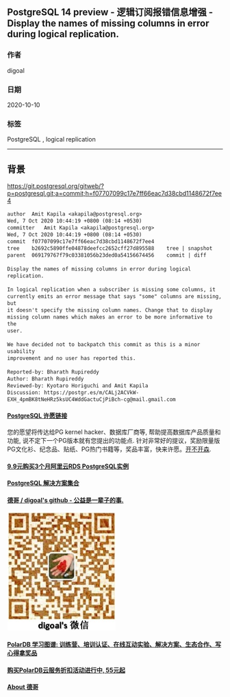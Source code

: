 ## PostgreSQL 14 preview - 逻辑订阅报错信息增强 - Display the names of missing columns in error during logical replication.        
                
### 作者                
digoal                
                
### 日期                
2020-10-10                
                
### 标签                
PostgreSQL , logical replication                       
                
----                
                
## 背景          
https://git.postgresql.org/gitweb/?p=postgresql.git;a=commit;h=f07707099c17e7ff66eac7d38cbd1148672f7ee4        
        
```        
author	Amit Kapila <akapila@postgresql.org>	    
Wed, 7 Oct 2020 10:44:19 +0800 (08:14 +0530)    
committer	Amit Kapila <akapila@postgresql.org>	    
Wed, 7 Oct 2020 10:44:19 +0800 (08:14 +0530)    
commit	f07707099c17e7ff66eac7d38cbd1148672f7ee4    
tree	b2692c5890ffe04878deefcc2652cff27d895588	tree | snapshot    
parent	069179767f79c03381056b23ded0a54156674456	commit | diff    
    
Display the names of missing columns in error during logical replication.    
    
In logical replication when a subscriber is missing some columns, it    
currently emits an error message that says "some" columns are missing, but    
it doesn't specify the missing column names. Change that to display    
missing column names which makes an error to be more informative to the    
user.    
    
We have decided not to backpatch this commit as this is a minor usability    
improvement and no user has reported this.    
    
Reported-by: Bharath Rupireddy    
Author: Bharath Rupireddy    
Reviewed-by: Kyotaro Horiguchi and Amit Kapila    
Discussion: https://postgr.es/m/CALj2ACVkW-EXH_4pmBK8tNeHRz5ksUC4WddGactuCjPiBch-cg@mail.gmail.com    
```        
        
    
        
        
  
#### [PostgreSQL 许愿链接](https://github.com/digoal/blog/issues/76 "269ac3d1c492e938c0191101c7238216")
您的愿望将传达给PG kernel hacker、数据库厂商等, 帮助提高数据库产品质量和功能, 说不定下一个PG版本就有您提出的功能点. 针对非常好的提议，奖励限量版PG文化衫、纪念品、贴纸、PG热门书籍等，奖品丰富，快来许愿。[开不开森](https://github.com/digoal/blog/issues/76 "269ac3d1c492e938c0191101c7238216").  
  
  
#### [9.9元购买3个月阿里云RDS PostgreSQL实例](https://www.aliyun.com/database/postgresqlactivity "57258f76c37864c6e6d23383d05714ea")
  
  
#### [PostgreSQL 解决方案集合](https://yq.aliyun.com/topic/118 "40cff096e9ed7122c512b35d8561d9c8")
  
  
#### [德哥 / digoal's github - 公益是一辈子的事.](https://github.com/digoal/blog/blob/master/README.md "22709685feb7cab07d30f30387f0a9ae")
  
  
![digoal's wechat](../pic/digoal_weixin.jpg "f7ad92eeba24523fd47a6e1a0e691b59")
  
  
#### [PolarDB 学习图谱: 训练营、培训认证、在线互动实验、解决方案、生态合作、写心得拿奖品](https://www.aliyun.com/database/openpolardb/activity "8642f60e04ed0c814bf9cb9677976bd4")
  
  
#### [购买PolarDB云服务折扣活动进行中, 55元起](https://www.aliyun.com/activity/new/polardb-yunparter?userCode=bsb3t4al "e0495c413bedacabb75ff1e880be465a")
  
  
#### [About 德哥](https://github.com/digoal/blog/blob/master/me/readme.md "a37735981e7704886ffd590565582dd0")
  
